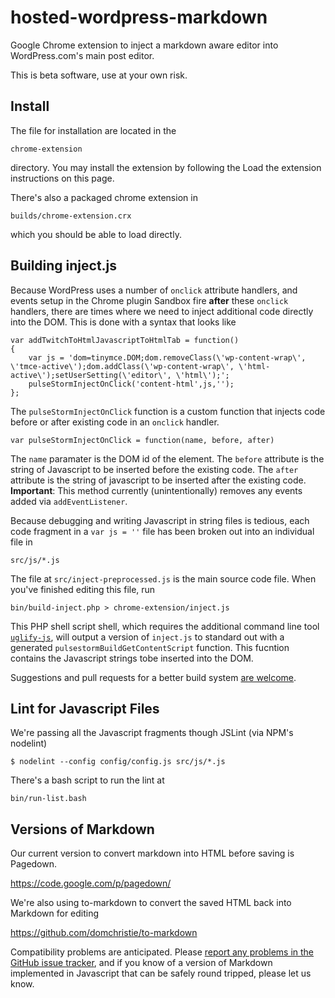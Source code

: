 hosted-wordpress-markdown
=========================

Google Chrome extension to inject a markdown aware editor into WordPress.com's main post editor.

This is beta software, use at your own risk.

Install
--------------------------------------------------
The file for installation are located in the 

    chrome-extension
    
directory.  You may install the extension by following the <a head="https://developer.chrome.com/extensions/getstarted.html">Load the extension instructions on this page</a>. 

There's also a packaged chrome extension in 

    builds/chrome-extension.crx

which you should be able to load directly. 

Building inject.js
--------------------------------------------------
Because WordPress uses a number of `onclick` attribute handlers, and events setup in the Chrome plugin Sandbox fire **after** these `onclick` handlers, there are times where we need to inject additional code directly into the DOM. This is done with a syntax that looks like

    var addTwitchToHtmlJavascriptToHtmlTab = function()
    {
        var js = 'dom=tinymce.DOM;dom.removeClass(\'wp-content-wrap\', \'tmce-active\');dom.addClass(\'wp-content-wrap\', \'html-active\');setUserSetting(\'editor\', \'html\');';			
        pulseStormInjectOnClick('content-html',js,'');
    };

The `pulseStormInjectOnClick` function is a custom function that injects code before or after existing code in an `onclick` handler.  

    var pulseStormInjectOnClick = function(name, before, after)
    
The `name` paramater is the DOM id of the element.  The `before` attribute is the string of Javascript to be inserted before the existing code.  The `after` attribute is the string of javascript to be inserted after the existing code. **Important**: This method currently (unintentionally) removes any events added via `addEventListener`.      

Because debugging and writing Javascript in string files is tedious, each code fragment in a `var js = ''` file has been broken out into an individual file in 

    src/js/*.js
    
The file at `src/inject-preprocessed.js` is the main source code file.  When you've finished editing this file, run

    bin/build-inject.php > chrome-extension/inject.js 

This PHP shell script shell, which requires the additional command line tool <a href="https://npmjs.org/package/uglify-js">`uglify-js`</a>, will output a version of `inject.js` to standard out with a generated `pulsestormBuildGetContentScript` function.  This fucntion contains the Javascript strings tobe inserted into the DOM.  

Suggestions and pull requests for a better build system [are welcome](https://github.com/astorm/hosted-wordpress-markdown/issues/7).

Lint for Javascript Files
--------------------------------------------------
We're passing all the Javascript fragments though JSLint (via NPM's nodelint)

    $ nodelint --config config/config.js src/js/*.js

There's a bash script to run the lint at

    bin/run-list.bash
    
Versions of Markdown
--------------------------------------------------
Our current version to convert markdown into HTML before saving is Pagedown.

https://code.google.com/p/pagedown/
    
We're also using to-markdown to convert the saved HTML back into Markdown for editing

https://github.com/domchristie/to-markdown
    
Compatibility problems are anticipated.  Please [report any problems in the GitHub issue tracker](https://github.com/astorm/hosted-wordpress-markdown/issues/8), and if you know of a version of Markdown implemented in Javascript that can be safely round tripped, please let us know.  